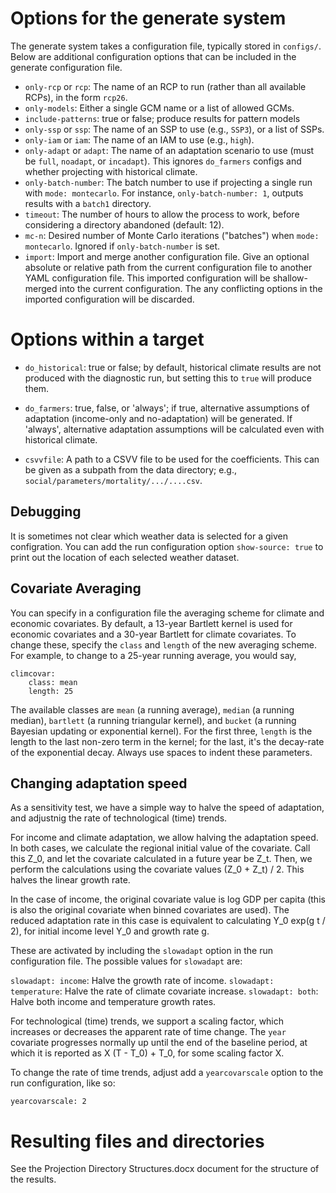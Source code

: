 # Options for the generate system

The generate system takes a configuration file, typically stored in
`configs/`.  Below are additional configuration options that can be
included in the generate configuration file.

 - `only-rcp` or `rcp`: The name of an RCP to run (rather than all available
   RCPs), in the form `rcp26`.
 - `only-models`: Either a single GCM name or a list of allowed GCMs.
 - `include-patterns`: true or false; produce results for pattern models
 - `only-ssp` or `ssp`: The name of an SSP to use (e.g., `SSP3`), or a list of SSPs.
 - `only-iam` or `iam`: The name of an IAM to use (e.g., `high`).
 - `only-adapt` or `adapt`: The name of an adaptation scenario to use (must be 
    `full`, `noadapt`, or `incadapt`). This ignores `do_farmers` configs and 
    whether projecting with historical climate.
 - `only-batch-number`: The batch number to use if projecting a single run with 
   `mode: montecarlo`. For instance, `only-batch-number: 1`, outputs results with a 
   `batch1` directory.
 - `timeout`: The number of hours to allow the process to work, before
   considering a directory abandoned (default: 12).
 - `mc-n`: Desired number of Monte Carlo iterations ("batches") when 
    `mode: montecarlo`. Ignored if `only-batch-number` is set.
 - `import`: Import and merge another configuration file. Give an optional
   absolute or relative path from the current configuration file to another
   YAML configuration file. This imported configuration will be shallow-merged
   into the current configuration. The any conflicting options in the imported
   configuration will be discarded.

# Options within a target

 - `do_historical`: true or false; by default, historical climate
   results are not produced with the diagnostic run, but setting this
   to `true` will produce them.

 - `do_farmers`: true, false, or 'always'; if true, alternative
   assumptions of adaptation (income-only and no-adaptation) will be
   generated.  If 'always', alternative adaptation assumptions will be
   calculated even with historical climate.

 - `csvvfile`: A path to a CSVV file to be used for the coefficients.
   This can be given as a subpath from the data directory; e.g.,
   `social/parameters/mortality/.../....csv`.

## Debugging

It is sometimes not clear which weather data is selected for a given
configration. You can add the run configuration option `show-source:
true` to print out the location of each selected weather dataset.

## Covariate Averaging

You can specify in a configuration file the averaging scheme for
climate and economic covariates.  By default, a 13-year Bartlett
kernel is used for economic covariates and a 30-year Bartlett for
climate covariates.  To change these, specify the `class` and `length`
of the new averaging scheme.  For example, to change to a 25-year
running average, you would say,
```
climcovar:
    class: mean
    length: 25
```

The available classes are `mean` (a running average), `median` (a
running median), `bartlett` (a running triangular kernel), and
`bucket` (a running Bayesian updating or exponential kernel).  For the
first three, `length` is the length to the last non-zero term in the
kernel; for the last, it's the decay-rate of the exponential decay.
Always use spaces to indent these parameters.

## Changing adaptation speed

As a sensitivity test, we have a simple way to halve the speed of
adaptation, and adjustnig the rate of technological (time)
trends.

For income and climate adaptation, we allow halving the adaptation
speed.  In both cases, we calculate the regional initial value of the
covariate. Call this Z_0, and let the covariate calculated in a future
year be Z_t. Then, we perform the calculations using the covariate
values (Z_0 + Z_t) / 2. This halves the linear growth rate.

In the case of income, the original covariate value is log GDP per
capita (this is also the original covariate when binned covariates are
used). The reduced adaptation rate in this case is equivalent to
calculating Y_0 exp(g t / 2), for initial income level Y_0 and growth
rate g.

These are activated by including the `slowadapt` option in the run
configuration file. The possible values for `slowadapt` are:

`slowadapt: income`: Halve the growth rate of income.
`slowadapt: temperature`: Halve the rate of climate covariate increase.
`slowadapt: both`: Halve both income and temperature growth rates.

For technological (time) trends, we support a scaling factor, which
increases or decreases the apparent rate of time change. The `year`
covariate progresses normally up until the end of the baseline period,
at which it is reported as X (T - T_0) + T_0, for some scaling factor
X.

To change the rate of time trends, adjust add a `yearcovarscale`
option to the run configuration, like so:

```
yearcovarscale: 2
```

# Resulting files and directories

See the Projection Directory Structures.docx document for the
structure of the results.
